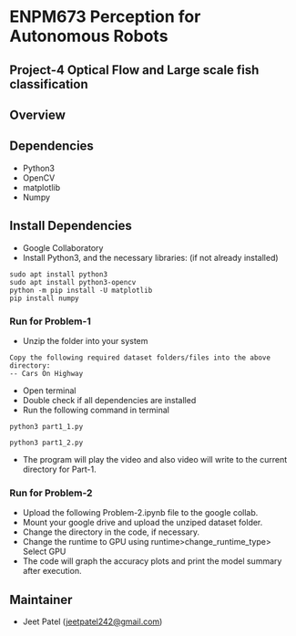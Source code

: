 # ENPM673 Perception for Autonomous Robots
## Project-4 Optical Flow and Large scale fish classification

## Overview


## Dependencies
* Python3
* OpenCV
* matplotlib
* Numpy

## Install Dependencies
* Google Collaboratory
* Install Python3, and the necessary libraries: (if not already installed)
````
sudo apt install python3
sudo apt install python3-opencv
python -m pip install -U matplotlib
pip install numpy
````

### Run for Problem-1
* Unzip the folder into your system
````
Copy the following required dataset folders/files into the above directory:
-- Cars On Highway
````
* Open terminal 
* Double check if all dependencies are installed
* Run the following command in terminal 
````
python3 part1_1.py
````
````
python3 part1_2.py
````
* The program will play the video and also video will write to the current directory for Part-1.


### Run for Problem-2
* Upload the following Problem-2.ipynb file to the google collab.
* Mount your google drive and upload the unziped dataset folder.
* Change the directory in the code, if necessary.
* Change the runtime to GPU using runtime>change_runtime_type> Select GPU
* The code will graph the accuracy plots and print the model summary after execution.

## Maintainer
* Jeet Patel (jeetpatel242@gmail.com)
